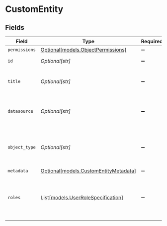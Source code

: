 # CustomEntity


## Fields

| Field                                                                       | Type                                                                        | Required                                                                    | Description                                                                 |
| --------------------------------------------------------------------------- | --------------------------------------------------------------------------- | --------------------------------------------------------------------------- | --------------------------------------------------------------------------- |
| `permissions`                                                               | [Optional[models.ObjectPermissions]](../models/objectpermissions.md)        | :heavy_minus_sign:                                                          | N/A                                                                         |
| `id`                                                                        | *Optional[str]*                                                             | :heavy_minus_sign:                                                          | Unique identifier.                                                          |
| `title`                                                                     | *Optional[str]*                                                             | :heavy_minus_sign:                                                          | Title or name of the custom entity.                                         |
| `datasource`                                                                | *Optional[str]*                                                             | :heavy_minus_sign:                                                          | The datasource the custom entity is from.                                   |
| `object_type`                                                               | *Optional[str]*                                                             | :heavy_minus_sign:                                                          | The type of the entity. Interpretation is specific to each datasource       |
| `metadata`                                                                  | [Optional[models.CustomEntityMetadata]](../models/customentitymetadata.md)  | :heavy_minus_sign:                                                          | N/A                                                                         |
| `roles`                                                                     | List[[models.UserRoleSpecification](../models/userrolespecification.md)]    | :heavy_minus_sign:                                                          | A list of user roles for the custom entity explicitly granted by the owner. |